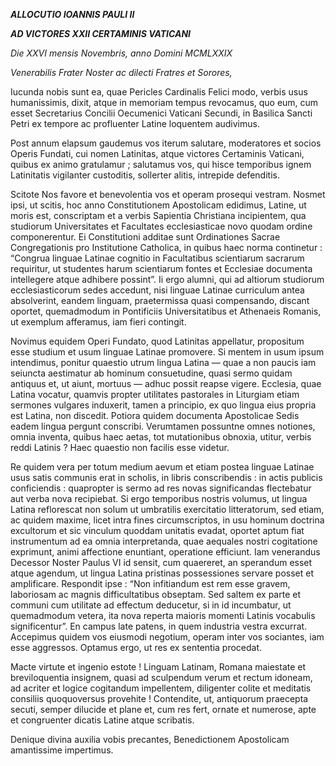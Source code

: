 ***ALLOCUTIO IOANNIS PAULI II***

***AD VICTORES XXII CERTAMINIS VATICANI***

*Die XXVI mensis Novembris, anno Domini MCMLXXIX*

*Venerabilis Frater Noster ac dilecti Fratres et Sorores,*

Iucunda nobis sunt ea, quae Pericles Cardinalis Felici modo, verbis usus humanissimis, dixit, atque in memoriam tempus revocamus, quo eum, cum esset Secretarius Concilii Oecumenici Vaticani Secundi, in Basilica Sancti Petri ex tempore ac profluenter Latine loquentem audivimus.

Post annum elapsum gaudemus vos iterum salutare, moderatores et socios Operis Fundati, cui nomen Latinitas, atque victores Certaminis Vaticani, quibus ex animo gratulamur ; salutamus vos, qui hisce temporibus ignem Latinitatis vigilanter custoditis, sollerter alitis, intrepide defenditis.

Scitote Nos favore et benevolentia vos et operam prosequi vestram. Nosmet ipsi, ut scitis, hoc anno Constitutionem Apostolicam edidimus, Latine, ut moris est, conscriptam et a verbis Sapientia Christiana incipientem, qua studiorum Universitates et Facultates ecclesiasticae novo quodam ordine componerentur. Ei Constitutioni additae sunt Ordinationes Sacrae Congregationis pro Institutione Catholica, in quibus haec norma continetur : “Congrua linguae Latinae cognitio in Facultatibus scientiarum sacrarum requiritur, ut studentes harum scientiarum fontes et Ecclesiae documenta intellegere atque adhibere possint”. Ii ergo alumni, qui ad altiorum studiorum ecclesiasticorum sedes accedunt, nisi linguae Latinae curriculum antea absolverint, eandem linguam, praetermissa quasi compensando, discant oportet, quemadmodum in Pontificiis Universitatibus et Athenaeis Romanis, ut exemplum afferamus, iam fieri contingit.

Novimus equidem Operi Fundato, quod Latinitas appellatur, propositum esse studium et usum linguae Latinae promovere. Si mentem in usum ipsum intendimus, ponitur quaestio utrum lingua Latina — quae a non paucis iam seiuncta aestimatur ab hominum consuetudine, quasi sermo quidam antiquus et, ut aiunt, mortuus — adhuc possit reapse vigere. Ecclesia, quae Latina vocatur, quamvis propter utilitates pastorales in Liturgiam etiam sermones vulgares induxerit, tamen a principio, ex quo lingua eius propria est Latina, non discedit. Potiora quidem documenta Apostolicae Sedis eadem lingua pergunt conscribi. Verumtamen possuntne omnes notiones, omnia inventa, quibus haec aetas, tot mutationibus obnoxia, utitur, verbis reddi Latinis ? Haec quaestio non facilis esse videtur.

Re quidem vera per totum medium aevum et etiam postea linguae Latinae usus satis communis erat in scholis, in libris conscribendis : in actis publicis conficiendis : quapropter is sermo ad res novas significandas flectebatur aut verba nova recipiebat. Si ergo temporibus nostris volumus, ut lingua Latina reflorescat non solum ut umbratilis exercitatio litteratorum, sed etiam, ac quidem maxime, licet intra fines circumscriptos, in usu hominum doctrina excultorum et sic vinculum quoddam unitatis evadat, oportet aptum fiat instrumentum ad ea omnia interpretanda, quae aequales nostri cogitatione exprimunt, animi affectione enuntiant, operatione efficiunt. Iam venerandus Decessor Noster Paulus VI id sensit, cum quaereret, an sperandum esset atque agendum, ut lingua Latina pristinas possessiones servare posset et amplificare. Respondit ipse : “Non infitiandum est rem esse gravem, laboriosam ac magnis difficultatibus obseptam. Sed saltem ex parte et communi cum utilitate ad effectum deducetur, si in id incumbatur, ut quemadmodum vetera, ita nova reperta maioris momenti Latinis vocabulis significentur”. En campus late patens, in quem industria vestra excurrat. Accepimus quidem vos eiusmodi negotium, operam inter vos sociantes, iam esse aggressos. Optamus ergo, ut res ex sententia procedat.

Macte virtute et ingenio estote ! Linguam Latinam, Romana maiestate et breviloquentia insignem, quasi ad sculpendum verum et rectum idoneam, ad acriter et logice cogitandum impellentem, diligenter colite et meditatis consiliis quoquoversus provehite ! Contendite, ut, antiquorum praecepta secuti, semper dilucide et plane et, cum res fert, ornate et numerose, apte et congruenter dicatis Latine atque scribatis.

Denique divina auxilia vobis precantes, Benedictionem Apostolicam amantissime impertimus.
